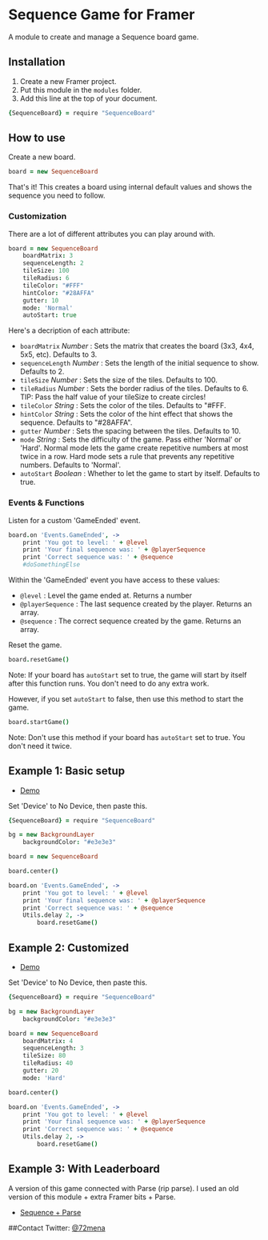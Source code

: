 # Sequence Game for Framer
A module to create and manage a Sequence board game.



## Installation

1. Create a new Framer project.
2. Put this module in the `modules` folder.
3. Add this line at the top of your document.
```coffeescript
{SequenceBoard} = require "SequenceBoard"
```


## How to use

Create a new board.
```coffeescript
board = new SequenceBoard
```
That's it! This creates a board using internal default values and shows the sequence you need to follow.


### Customization

There are a lot of different attributes you can play around with.
```coffeescript
board = new SequenceBoard
	boardMatrix: 3
	sequenceLength: 2
	tileSize: 100
	tileRadius: 6
	tileColor: "#FFF"
	hintColor: "#28AFFA"
	gutter: 10
	mode: 'Normal'
	autoStart: true
```

Here's a decription of each attribute:
- `boardMatrix` *Number* : Sets the matrix that creates the board (3x3, 4x4, 5x5, etc). Defaults to 3.
- `sequenceLength` *Number* : Sets the length of the initial sequence to show. Defaults to 2.
- `tileSize` *Number* : Sets the size of the tiles. Defaults to 100.
- `tileRadius` *Number* : Sets the border radius of the tiles. Defaults to 6. TIP: Pass the half value of your tileSize to create circles!
- `tileColor` *String* : Sets the color of the tiles. Defaults to "#FFF.
- `hintColor` *String* : Sets the color of the hint effect that shows the sequence. Defaults to "#28AFFA".
- `gutter` *Number* : Sets the spacing between the tiles. Defaults to 10.
- `mode` *String* : Sets the difficulty of the game. Pass either 'Normal' or 'Hard'. Normal mode lets the game create repetitive numbers at most twice in a row. Hard mode sets a rule that prevents any repetitive numbers. Defaults to 'Normal'.
- `autoStart` *Boolean* : Whether to let the game to start by itself. Defaults to true.


### Events & Functions

Listen for a custom 'GameEnded' event.
```coffeescript
board.on 'Events.GameEnded', ->
	print 'You got to level: ' + @level
	print 'Your final sequence was: ' + @playerSequence
	print 'Correct sequence was: ' + @sequence
	#doSomethingElse
```
Within the 'GameEnded' event you have access to these values:
- `@level` : Level the game ended at. Returns a number
- `@playerSequence` : The last sequence created by the player. Returns an array.
- `@sequence` : The correct sequence created by the game. Returns an array.


Reset the game.
```coffeescript
board.resetGame()
```
Note: If your board has `autoStart` set to true, the game will start by itself after this function runs. You don't need to do any extra work.


However, if you set `autoStart` to false, then use this method to start the game.
```coffeescript
board.startGame()
```
Note: Don't use this method if your board has `autoStart` set to true. You don't need it twice.



## Example 1: Basic setup

- [Demo](http://share.framerjs.com/68qyh2wwc4s1/)

Set 'Device' to No Device, then paste this.
```coffeescript
{SequenceBoard} = require "SequenceBoard"

bg = new BackgroundLayer
	backgroundColor: "#e3e3e3"

board = new SequenceBoard

board.center()

board.on 'Events.GameEnded', ->
	print 'You got to level: ' + @level
	print 'Your final sequence was: ' + @playerSequence
	print 'Correct sequence was: ' + @sequence
	Utils.delay 2, ->
		board.resetGame()
```


## Example 2: Customized

- [Demo](http://share.framerjs.com/v20ynocypvte/)

Set 'Device' to No Device, then paste this.
```coffeescript
{SequenceBoard} = require "SequenceBoard"

bg = new BackgroundLayer
	backgroundColor: "#e3e3e3"

board = new SequenceBoard
	boardMatrix: 4
	sequenceLength: 3
	tileSize: 80
	tileRadius: 40
	gutter: 20
	mode: 'Hard'

board.center()

board.on 'Events.GameEnded', ->
	print 'You got to level: ' + @level
	print 'Your final sequence was: ' + @playerSequence
	print 'Correct sequence was: ' + @sequence
	Utils.delay 2, ->
		board.resetGame()
```

## Example 3: With Leaderboard

A version of this game connected with Parse (rip parse).
I used an old version of this module + extra Framer bits + Parse.
- [Sequence + Parse](http://setentaydos.com/frs/)


##Contact
Twitter: [@72mena](http://twitter.com/72mena)
